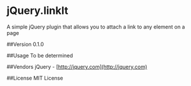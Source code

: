 # jQuery.linkIt
A simple jQuery plugin that allows you to attach a link to any element on a page

##Version
0.1.0

##Usage
To be determined
    <script></script>

##Vendors
jQuery - [http://jquery.com](http://jquery.com)

##License
MIT License

